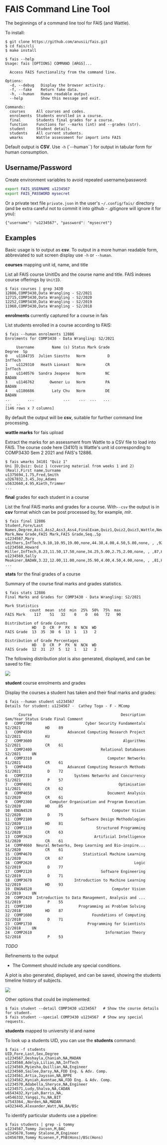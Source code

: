 # FAIS Command Line Tool

The beginnings of a command line tool for FAIS (and Wattle).

To install:

```console
$ git clone https://github.com/anusii/fais.git
$ cd fais/cli
$ make install
```

```console
$ fais --help
Usage: fais [OPTIONS] COMMAND [ARGS]...

  Access FAIS functionality from the command line.

Options:
  -d, --debug   Display the browser activity.
  -f, --fake    Return fake data.
  -h, --human   Human readable output.
  --help        Show this message and exit.

Commands:
  courses     All courses and codes.
  enrolments  Students enrolled in a course.
  final       Students final grades for a course.
  function    Functions for --marks (int) and --grades (str).
  student     Student details.
  students    All current students.
  wmarks      Wattle assessment for import into FAIS
```

Default output is **CSV**. Use `-h` (`--human``) for output in tabular
form for human consumption.

## Username/Password

Create environment variables to avoid repeated username/password:

```bash
export FAIS_USERNAME u1234567
export FAIS_PASSWORD mysecret
```

Or a private text file `private.json` in the user's `~/.config/fais/`
directory (and be extra careful not to commit it into github -
.gitignore will ignore it for you):

```
{"username": "u1234567", "password": "mysecret"}
```

## Examples

Basic usage is to output as **csv**. To output in a more human readable
form, abbreviated to suit screen display use `-h` or `--human`.

**courses** mapping unit id, name, and title

List all FAIS course UnitIDs and the course name and title. FAIS
indexes course offerings by `UnitID`.

```console
$ fais courses | grep 3430
12886,COMP3430,Data Wrangling - S2/2021
12715,COMP3430,Data Wrangling - S2/2020
12252,COMP3430,Data Wrangling - S2/2019
11960,COMP3430,Data Wrangling - S2/2018
```

**enrolments** currently captured for a course in fais

List students enrolled in a course according to FAIS:

```console
$ fais --human enrolments 12886
Enrolments for COMP3430 - Data Wrangling: S2/2021

     Username        Name (s) Status Mark Grade                  Degree  Sp
0    u1184735  Julien Siestto   Norm          D                 InfTech    
1    u1129310   Heath Lionast   Norm         CR                 InfTech    
2    u1140576  Sandra Jeapese   Norm         NC                   BADAN    
3    u1146762       Owener Lu   Norm         PA                   BADAN    
4    u1186686        Laty Chu   Norm         DE                   BADAN    
..        ...             ...    ...  ...   ...                     ...  ..
[146 rows x 7 columns]
```

By default the output will be **csv**, suitable for further command
line processing.

**wattle marks** for fais upload

Extract the marks for an assessment from Wattle to a CSV file to load
into FAIS. The course code here (34101) is Wattle's unit id
corresponding to COMP3430 Sem 2 2021 and FAIS's 12886.

```console
$ fais wmarks 34101 "Quiz 1"
Uni ID,Quiz: Quiz 1 (covering material from weeks 1 and 2) (Real),First name,Surname
u1375694,1.75,Fred,Smith
u3267832,3.45,Joy,Adams
u5632660,4.95,Kieth,Trimmer
...
```

**final** grades for each student in a course

List the final FAIS marks and grades for a course. With`--csv` the output
is in **csv** format which can be post processed by, for example, *mlr*.

```
$ fais final 12886
Student,Fore/Last Names,Degree,Ass1,Ass2,Ass3,Ass4,FinalExam,Quiz1,Quiz2,Quiz3,Wattle,New Mark,New Grade,FAIS Mark,FAIS Grade,Seq.,Sp
u1234567,Mary Smithers,InfTech,9.10,10.95,19.00,none,44.38,4.00,4.50,5.00,none, , ,92,HD,21, 
u1234568,Howard Miller,InfTech,8.23,11.50,17.50,none,34.25,5.00,2.75,2.00,none, , ,87,HD,63, 
u1234569,Sally Meakiner,BADAN,3.22,12.00,11.00,none,35.90,4.00,4.50,4.00,none, , ,81,HD,36, 
...
```

**stats** for the final grades of a course

Summary of the course final marks and grades statistics.

```console
$ fais stats 12886
Final Marks and Grades for COMP3430 - Data Wrangling: S2/2021

Mark Statistics
           count  mean  std  min  25%  50%  75%  max
FAIS Mark    117    51   32    0    0   66   72   90

Distribution of Grade Counts
            HD   D  CR  P  PX  N  NCN  WD
FAIS Grade  13  35  30  6  13  1   13   2

Distribution of Grade Percentages
            HD   D  CR  P  PX  N  NCN  WD
FAIS Grade  12  31  27  5  12  1   12   2
```
The following distribution plot is also generated, displayed, and can
be saved to file:

![](comp3430_dist.png)

**student** course enrolments and grades

Display the courses a student has taken and their final marks and
grades:

```
$ fais --human student u1234567
Details for student: u1234567 -  Cathey Togo - F - MComp

      Course                                        Description Sem/Year Status Grade Final Comment
0   COMP2700                        Cyber Security Fundamentals  S2/2021           HD    89        
1   COMP4550                Advanced Computing Research Project  S2/2021           KU              
2   COMP3600                                         Algorithms  S2/2021           CR    61        
3   COMP2400                               Relational Databases  S2/2021     UN                    
4   COMP3310                                  Computer Networks  S1/2021           CR    61        
5   COMP4450                Advanced Computing Research Methods  S1/2021            D    72        
6   COMP2310                   Systems Networks and Concurrency  S1/2021            P    57        
7   COMP4691                                       Optimisation  S1/2021           CR    62        
8   COMP4650                                  Document Analysis  S2/2020           CR    61        
9   COMP2300        Computer Organisation and Program Execution  S2/2020           HD    85        
10  ENGN4528                                    Computer Vision  S2/2020            D    75        
11  COMP2100                      Software Design Methodologies  S2/2020           HD    81        
12  COMP1110                             Structured Programming  S1/2020           CR    63        
13  COMP3620                            Artificial Intelligence  S1/2020           CR    61        
14  COMP4660  Neural Networks, Deep Learning and Bio-inspire...  S1/2020           CR    61        
15  COMP4670                       Statistical Machine Learning  S1/2020           CR    67        
16  COMP2620                                              Logic  S2/2019            D    77        
17  COMP2120                               Software Engineering  S2/2019            D    71        
18  COMP3670                   Introduction to Machine Learning  S2/2019           HD    93        
19  ENGN4528                                    Computer Vision  S1/2019     UN                    
20  COMP2420  Introduction to Data Management, Analysis and ...  S1/2019            P    55        
21  COMP1100                     Programming as Problem Solving  S2/2018           HD    87        
22  COMP1600                           Foundations of Computing  S2/2018            D    71        
23  COMP1730                         Programming for Scientists  S2/2018     UN                    
24  COMP2610                                 Information Theory  S2/2018            P    53        
```

*TODO*

Refinements to the output

* The Comment should include any special conditions.

A plot is also generated, displayed, and can be saved, showing the students
timeline history of subjects.

![](student_timeline_example.png)

Other options that could be implemented:

```console
$ fais student --detail COMP3430 u1234567   # Show the course details for student.
$ fais student --special COMP3430 u1234567  # Show any special requests.
```

**students** mapped to university id and name

To look up a students UID, you can use the **students** command:

```console
$ fais -f students
UID,Fore,Last,Sex,Degree
u1234567,Deshayla,Chaniah,NA,MADAN
u1234568,Adelya,Lilias,NA,InfTech
u1234569,Myiesha,Quillian,NA,Engineer
u1234560,Sailee,Darsy,NA,FDD Eng. & Adv. Comp.
u1234561,Artia,Jaysson,NA,BPPE
u1234562,Kyniah,Avontae,NA,FDD Eng. & Adv. Comp.
u1234570,Adabella,Sheryce,NA,Engineer
u1234571,Ludy,Shalva,NA,CADAN
u6543432,Xyriah,Barris,NA,
u4546332,Yangqi,Yu,NA,BIT
u7543364,,Norden,NA,MADAN
u4323445,Alexander,Watt,NA,BA/BSc
```

To identify particular students use a pipeline:

```console
$ fais students | grep -i tommy
u1234567,Tommy Jacson,M,BAC
u2345678,Tommy Stalone,M,Engineer
u3456789,Tommy Risenen,F,PhB(Hons)/BSc(Hons)
```
